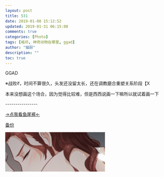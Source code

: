 ```yaml
---
layout: post
title: 531
date: 2019-01-08 15:12:52
updated: 2019-01-31 06:15:08
comments: true
categories: [Photo]
tags: [格邓, 神奇动物在哪里, ggad]
author: "猫厨"
description: ""
toc: true
---
```


<p>GGAD</p> 
<p>※战败if，时间不算很久，头发还没留太长，还在调教磨合重塑关系阶段【X</p> 
<p>本来没想画这个场合，因为觉得比较难，但是西西说画一下嘛所以就试着画一下</p> 
<p>----------------</p> 
<p><a rel="nofollow" href="https://images-wixmp-ed30a86b8c4ca887773594c2.wixmp.com/intermediary/f/d97cf4c4-1f95-4c79-9e66-10b31d5fac97/dcybvs9-2532ae79-d1e8-44ae-9ce9-42f1fcb43ad2.jpg" target="_blank"  >→点我看鱼尾裤←</a></p> 
<p><a rel="nofollow" href="http://wx2.sinaimg.cn/large/68b1fcf7ly1fznk5zp3jwj20rs168tej.jpg" target="_blank"  >备份</a></p>

![](https://raw.githubusercontent.com/alicewish/meowchain247/master/img_cVZNdzJtQk9JV2U0dzZ0SHZoQnNnTXVLd2FObGdPWGtKUllHaFBGaklFa0JTNWtDb2FRR2xnPT0.png)